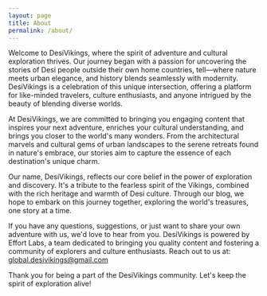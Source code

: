 ```yaml
---
layout: page
title: About
permalink: /about/
---
```


Welcome to DesiVikings, where the spirit of adventure and cultural exploration thrives. Our journey began with a passion for uncovering the stories of Desi people outside their own home countries, tell—where nature meets urban elegance, and history blends seamlessly with modernity. DesiVikings is a celebration of this unique intersection, offering a platform for like-minded travelers, culture enthusiasts, and anyone intrigued by the beauty of blending diverse worlds.

At DesiVikings, we are committed to bringing you engaging content that inspires your next adventure, enriches your cultural understanding, and brings you closer to the world's many wonders. From the architectural marvels and cultural gems of urban landscapes to the serene retreats found in nature's embrace, our stories aim to capture the essence of each destination's unique charm.

Our name, DesiVikings, reflects our core belief in the power of exploration and discovery. It's a tribute to the fearless spirit of the Vikings, combined with the rich heritage and warmth of Desi culture. Through our blog, we hope to embark on this journey together, exploring the world's treasures, one story at a time.

If you have any questions, suggestions, or just want to share your own adventure with us, we'd love to hear from you. DesiVikings is powered by Effort Labs, a team dedicated to bringing you quality content and fostering a community of explorers and culture enthusiasts. Reach out to us at: global.desivikings@gmail.com

Thank you for being a part of the DesiVikings community. Let's keep the spirit of exploration alive!
